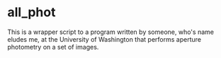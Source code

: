 # all_phot
This is a wrapper script to a program written by someone, who's name eludes me, at the University of Washington that performs aperture photometry on a set of images.
